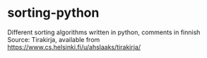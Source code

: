 # sorting-python
Different sorting algorithms written in python, comments in finnish  
Source: Tirakirja, available from https://www.cs.helsinki.fi/u/ahslaaks/tirakirja/
